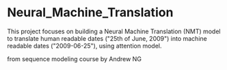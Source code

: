 # Neural_Machine_Translation
This project focuses on building a Neural Machine Translation (NMT) model to translate human readable dates ("25th of June, 2009") into machine readable dates ("2009-06-25"), using  attention model.

from sequence modeling course by Andrew NG
